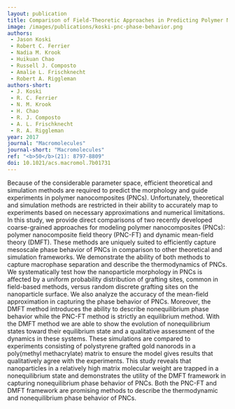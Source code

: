 ```yaml
---
layout: publication
title: Comparison of Field-Theoretic Approaches in Predicting Polymer Nanocomposite Phase Behavior
image: /images/publications/koski-pnc-phase-behavior.png
authors:
 - Jason Koski
 - Robert C. Ferrier
 - Nadia M. Krook
 - Huikuan Chao
 - Russell J. Composto
 - Amalie L. Frischknecht
 - Robert A. Riggleman
authors-short:
 - J. Koski
 - R. C. Ferrier
 - N. M. Krook
 - H. Chao
 - R. J. Composto
 - A. L. Frischknecht
 - R. A. Riggleman
year: 2017
journal: "Macromolecules"
journal-short: "Macromolecules"
ref: "<b>50</b>(21): 8797-8809"
doi: 10.1021/acs.macromol.7b01731
---
```


Because of the considerable parameter space, efficient theoretical and simulation methods are required to predict the morphology and guide experiments in polymer nanocomposites (PNCs). Unfortunately, theoretical and simulation methods are restricted in their ability to accurately map to experiments based on necessary approximations and numerical limitations. In this study, we provide direct comparisons of two recently developed coarse-grained approaches for modeling polymer nanocomposites (PNCs): polymer nanocomposite field theory (PNC-FT) and dynamic mean-field theory (DMFT). These methods are uniquely suited to efficiently capture mesoscale phase behavior of PNCs in comparison to other theoretical and simulation frameworks. We demonstrate the ability of both methods to capture macrophase separation and describe the thermodynamics of PNCs. We systematically test how the nanoparticle morphology in PNCs is affected by a uniform probability distribution of grafting sites, common in field-based methods, versus random discrete grafting sites on the nanoparticle surface. We also analyze the accuracy of the mean-field approximation in capturing the phase behavior of PNCs. Moreover, the DMFT method introduces the ability to describe nonequilibrium phase behavior while the PNC-FT method is strictly an equilibrium method. With the DMFT method we are able to show the evolution of nonequilibrium states toward their equilibrium state and a qualitative assessment of the dynamics in these systems. These simulations are compared to experiments consisting of polystyrene grafted gold nanorods in a poly(methyl methacrylate) matrix to ensure the model gives results that qualitatively agree with the experiments. This study reveals that nanoparticles in a relatively high matrix molecular weight are trapped in a nonequilibrium state and demonstrates the utility of the DMFT framework in capturing nonequilibrium phase behavior of PNCs. Both the PNC-FT and DMFT framework are promising methods to describe the thermodynamic and nonequilibrium phase behavior of PNCs.
